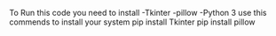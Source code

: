 To Run this code you need to install
-Tkinter
-pillow 
-Python 3
use this commends to install your system
pip install Tkinter
pip install pillow

